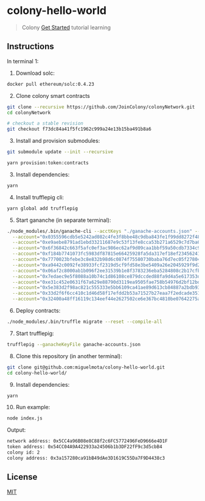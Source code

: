 # colony-hello-world

> Colony [Get Started](https://docs.colony.io/colonyjs/docs-get-started/) tutorial learning

## Instructions

In terminal 1:

1. Download solc:

  ```bash
  docker pull ethereum/solc:0.4.23
  ```

2. Clone colony smart contracts

  ```bash
  git clone --recursive https://github.com/JoinColony/colonyNetwork.git
  cd colonyNetwork

  # checkout a stable revision
  git checkout f73dc84a41f5fc1962c999a24e13b15ba491b8a6
  ```

3. Install and provision submodules:

  ```bash
  git submodule update --init --recursive

  yarn provision:token:contracts
  ```

3. Install dependencies:

  ```bash
  yarn
  ```

4. Install trufflepig cli:

  ```bash
  yarn global add trufflepig
  ```

5. Start gananche (in separate terminal):

  ```bash
  ./node_modules/.bin/ganache-cli --acctKeys "./ganache-accounts.json" --noVMErrorsOnRPCResponse --gasLimit 6721975 \
    --account="0x0355596cdb5e5242ad082c4fe3f8bbe48c9dba843fe1f99dd8272f487e70efae, 100000000000000000000" \
    --account="0xe9aebe8791ad1ebd33211687e9c53f13fe8cca53b271a6529c7d7ba05eda5ce2, 100000000000000000000" \
    --account="0x6f36842c663f5afc0ef3ac986ec62af9d09caa1bbf59a50cdb7334c9cc880e65, 100000000000000000000" \
    --account="0xf184b7741073fc5983df87815e66425928fa5da317ef18ef23456241019bd9c7, 100000000000000000000" \
    --account="0x7770023bfebe3c8e832b98d6c0874f75580730baba76d7ec05f2780444cc7ed3, 100000000000000000000" \
    --account="0xa9442c0092fe38933fcf2319d5cf9fd58e3be5409a26e2045929f9d2a16fb090, 100000000000000000000" \
    --account="0x06af2c8000ab1b096f2ee31539b1e8f3783236eba5284808c2b17cfb49f0f538, 100000000000000000000" \
    --account="0x7edaec9e5f8088a10b74c1d86108ce879dccded88fa9d4a5e617353d2a88e629, 100000000000000000000" \
    --account="0xe31c452e0631f67a629e88790d3119ea9505fae758b54976d2bf12bd8300ef4a, 100000000000000000000" \
    --account="0x5e383d2f98ac821c555333e5bb6109ca41ae89d613cb84887a2bdb933623c4e3, 100000000000000000000" \
    --account="0x33d2f6f6cc410c1d46d58f17efdd2b53a71527b27eaa7f2edcade351feb87425, 100000000000000000000" \
    --account="0x32400a48ff16119c134eef44e2627502ce6e367bc4810be07642275a9db47bf7, 100000000000000000000"
  ```

6. Deploy contracts:

  ```bash
  ./node_modules/.bin/truffle migrate --reset --compile-all
  ```

7. Start trufflepig:

  ```bash
  trufflepig --ganacheKeyFile ganache-accounts.json
  ```

8. Clone this repository (in another terminal):

  ```bash
  git clone git@github.com:miguelmota/colony-hello-world.git
  cd colony-hello-world/
  ```

9. Install dependencies:

  ```bash
  yarn
  ```

10. Run example:

  ```bash
  node index.js
  ```

  Output:

  ```bash
  network address: 0x5CC4a96B08e8C88f2c6FC5772496FeD9666e4D1F
  token address: 0x54CC04A9A422933a24506b1b3DF22fF9c3d5cbB4
  colony id: 2
  colony address: 0x3a157280ca91bB49dAe3D1619C55Da7F9D4438c3
  ```

## License

[MIT](LICENSE)
